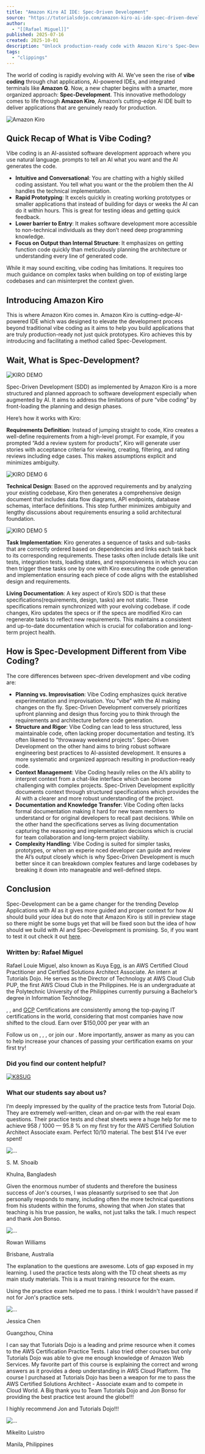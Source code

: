 ```yaml
---
title: "Amazon Kiro AI IDE: Spec-Driven Development"
source: "https://tutorialsdojo.com/amazon-kiro-ai-ide-spec-driven-development/"
author:
  - "[[Rafael Miguel]]"
published: 2025-07-16
created: 2025-10-01
description: "Unlock production-ready code with Amazon Kiro's Spec-Development. Discover how this AI-powered approach makes Vibe Coding better."
tags:
  - "clippings"
---
```

The world of coding is rapidly evolving with AI. We’ve seen the rise of **vibe coding** through chat applications, AI-powered IDEs, and integrated terminals like **Amazon Q**. Now, a new chapter begins with a smarter, more organized approach: **Spec-Development**. This innovative methodology comes to life through **Amazon Kiro**, Amazon’s cutting-edge AI IDE built to deliver applications that are genuinely ready for production.

![Amazon Kiro](https://td-mainsite-cdn.tutorialsdojo.com/wp-content/uploads/2025/07/Screenshot-2025-07-16-at-2.54.05%E2%80%AFPM.png)

## Quick Recap of What is Vibe Coding?

Vibe coding is an AI-assisted software development approach where you use natural language. prompts to tell an AI what you want and the AI generates the code.

- **Intuitive and** **Conversational**: You are chatting with a highly skilled coding assistant. You tell what you want or the the problem then the AI handles the technical implementation.
- **Rapid Prototyping**: It excels quickly in creating working prototypes or smaller applications that instead of building for days or weeks the AI can do it within hours. This is great for testing ideas and getting quick feedback.
- **Lower barrier to Entry**: It makes software development more accessible to non-technical individuals as they don’t need deep programming knowledge.
- **Focus on Output than Internal Structure**: It emphasizes on getting function code quickly than meticulously planning the architecture or understanding every line of generated code.

While it may sound exciting, vibe coding has limitations. It requires too much guidance on complex tasks when building on top of existing large codebases and can misinterpret the context given.

## Introducing Amazon Kiro

This is where Amazon Kiro comes in. Amazon Kiro is cutting-edge-AI-powered IDE which was designed to elevate the development process beyond traditional vibe coding as it aims to help you build applications that are truly production-ready not just quick prototypes. Kiro achieves this by introducing and facilitating a method called Spec-Development.

## Wait, What is Spec-Development?

![KIRO DEMO](https://td-mainsite-cdn.tutorialsdojo.com/wp-content/uploads/2025/06/Screenshot-2025-07-16-at-4.48.39%E2%80%AFPM.png)

Spec-Driven Development (SDD) as implemented by Amazon Kiro is a more structured and planned approach to software development especially when augmented by AI. It aims to address the limitations of pure “vibe coding” by front-loading the planning and design phases.

Here’s how it works with Kiro:

**Requirements Definition**: Instead of jumping straight to code, Kiro creates a well-define requirements from a high-level prompt. For example, if you prompted “Add a review system for products”, Kiro will generate user stories with acceptance criteria for viewing, creating, filtering, and rating reviews including edge cases. This makes assumptions explicit and minimizes ambiguity.

![KIRO DEMO 6](https://td-mainsite-cdn.tutorialsdojo.com/wp-content/uploads/2025/07/Screenshot-2025-07-16-at-5.04.38%E2%80%AFPM.png)

**Technical Design**: Based on the approved requirements and by analyzing your existing codebase, Kiro then generates a comprehensive design document that includes data flow diagrams, API endpoints, database schemas, interface definitions. This step further minimizes ambiguity and lengthy discussions about requirements ensuring a solid architectural foundation.

![KIRO DEMO 5](https://td-mainsite-cdn.tutorialsdojo.com/wp-content/uploads/2025/07/Screenshot-2025-07-16-at-5.01.11%E2%80%AFPM.png)

**Task Implementation**: Kiro generates a sequence of tasks and sub-tasks that are correctly ordered based on dependencies and links each task back to its corresponding requirements. These tasks often include details like unit tests, integration tests, loading states, and responsiveness in which you can then trigger these tasks one by one with Kiro executing the code generation and implementation ensuring each piece of code aligns with the established design and requirements.

**Living Documentation**: A key aspect of Kiro’s SDD is that these specifications(requirements, design, tasks) are not static. These specifications remain synchronized with your evolving codebase. if code changes, Kiro updates the specs or if the specs are modified Kiro can regenerate tasks to reflect new requirements. This maintains a consistent and up-to-date documentation which is crucial for collaboration and long-term project health.

## How is Spec-Development Different from Vibe Coding?

The core differences between spec-driven development and vibe coding are:

- **Planning vs. Improvisation**: Vibe Coding emphasizes quick iterative experimentation and improvisation. You “vibe” with the AI making changes on the fly. Spec-Driven Development conversely prioritizes upfront planning and design thus forcing you to think through the requirements and architecture before code generation.
- **Structure and Rigor**: Vibe Coding can lead to less structured, less maintainable code, often lacking proper documentation and testing. It’s often likened to “throwaway weekend projects”. Spec-Driven Development on the other hand aims to bring robust software engineering best practices to AI-assisted development. It ensures a more systematic and organized approach resulting in production-ready code.
- **Context Management**: Vibe Coding heavily relies on the AI’s ability to interpret context from a chat-like interface which can become challenging with complex projects. Spec-Driven Development explicitly documents context through structured specifications which provides the AI with a clearer and more robust understanding of the project.
- **Documentation and Knowledge Transfer**: Vibe Coding often lacks formal documentation making it hard for new team members to understand or for original developers to recall past decisions. While on the other hand the specifications serves as living documentation capturing the reasoning and implementation decisions which is crucial for team collaboration and long-term project viability.
- **Complexity Handling**: Vibe Coding is suited for simpler tasks, prototypes, or when an experie nced developer can guide and review the AI’s output closely which is why Spec-Driven Development is much better since it can breakdown complex features and large codebases by breaking it down into manageable and well-defined steps.

## Conclusion

Spec-Development can be a game changer for the trending Develop Applications with AI as it gives more guided and proper context for how AI should build your idea but do note that Amazon Kiro is still in preview stage so there might be some bugs yet that will be fixed soon but the idea of how should we build with AI and Spec-Development is promising. So, if you want to test it out check it out [here](https://kiro.dev/ "Kiro").

### Written by: Rafael Miguel

Rafael Louie Miguel, also known as Kuya Egg, is an AWS Certified Cloud Practitioner and Certified Solutions Architect Associate. An intern at Tutorials Dojo. He serves as the Director of Technology at AWS Cloud Club PUP, the first AWS Cloud Club in the Philippines. He is an undergraduate at the Polytechnic University of the Philippines currently pursuing a Bachelor’s degree in Information Technology.

, , and [GCP](https://portal.tutorialsdojo.com/product-category/google-cloud/) Certifications are consistently among the top-paying IT certifications in the world, considering that most companies have now shifted to the cloud. Earn over $150,000 per year with an

Follow us on , , , or join our . More importantly, answer as many as you can to help increase your chances of passing your certification exams on your first try!

### Did you find our content helpful?

[![K8SUG](https://media.tutorialsdojo.com/ksugai_logo.png)](https://linktr.ee/ksug.ai)

### What our students say about us?

I’m deeply impressed by the quality of the practice tests from Tutorial Dojo. They are extremely well-written, clean and on-par with the real exam questions. Their practice tests and cheat sheets were a huge help for me to achieve 958 / 1000 — 95.8 % on my first try for the AWS Certified Solution Architect Associate exam. Perfect 10/10 material. The best $14 I’ve ever spent!

![...](https://tutorialsdojo.com/amazon-kiro-ai-ide-spec-driven-development/www.w3.org/2000/svg'%20viewBox='0%200%20176%20176'%3E%3C/svg%3E)

S. M. Shoaib

Khulna, Bangladesh

Given the enormous number of students and therefore the business success of Jon's courses, I was pleasantly surprised to see that Jon personally responds to many, including often the more technical questions from his students within the forums, showing that when Jon states that teaching is his true passion, he walks, not just talks the talk. I much respect and thank Jon Bonso.

![...](https://tutorialsdojo.com/amazon-kiro-ai-ide-spec-driven-development/www.w3.org/2000/svg'%20viewBox='0%200%20176%20176'%3E%3C/svg%3E)

Rowan Williams

Brisbane, Australia

The explanation to the questions are awesome. Lots of gap exposed in my learning. I used the practice tests along with the TD cheat sheets as my main study materials. This is a must training resource for the exam.

Using the practice exam helped me to pass. I think I wouldn't have passed if not for Jon's practice sets.

![...](https://tutorialsdojo.com/amazon-kiro-ai-ide-spec-driven-development/www.w3.org/2000/svg'%20viewBox='0%200%20176%20176'%3E%3C/svg%3E)

Jessica Chen

Guangzhou, China

I can say that Tutorials Dojo is a leading and prime resource when it comes to the AWS Certification Practice Tests. I also tried other courses but only Tutorials Dojo was able to give me enough knowledge of Amazon Web Services. My favorite part of this course is explaining the correct and wrong answers as it provides a deep understanding in AWS Cloud Platform. The course I purchased at Tutorials Dojo has been a weapon for me to pass the AWS Certified Solutions Architect - Associate exam and to compete in Cloud World. A Big thank you to Team Tutorials Dojo and Jon Bonso for providing the best practice test around the globe!!!

I highly recommend Jon and Tutorials Dojo!!!

![...](https://tutorialsdojo.com/amazon-kiro-ai-ide-spec-driven-development/www.w3.org/2000/svg'%20viewBox='0%200%20176%20176'%3E%3C/svg%3E)

Mikelito Luistro

Manila, Philippines